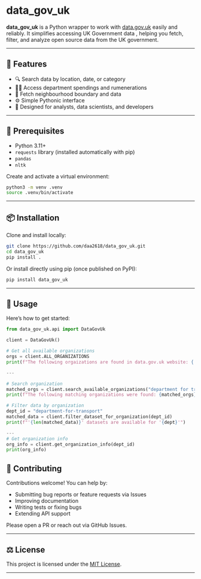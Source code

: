 # data_gov_uk

**data_gov_uk** is a Python wrapper to work with [data.gov.uk](https://data.gov.uk) easily and reliably. It simplifies accessing UK Government data , helping you fetch, filter, and analyze open source data from the UK government.

---

## 🚀 Features

- 🔍 Search data by location, date, or category
- 🧑‍✈️ Access department spendings and rumenerations
- 🧩 Fetch neighbourhood boundary and data
- ⚙️ Simple Pythonic interface
- 🧪 Designed for analysts, data scientists, and developers

---

## 🧪 Prerequisites

- Python 3.11+
- `requests` library (installed automatically with pip)
- `pandas`
- `nltk`

Create and activate a virtual environment:

```bash
python3 -m venv .venv
source .venv/bin/activate
```

---

## 📦 Installation

Clone and install locally:

```bash
git clone https://github.com/daa2618/data_gov_uk.git
cd data_gov_uk
pip install .
```

Or install directly using pip (once published on PyPI):

```bash
pip install data_gov_uk
```

---

## 🎯 Usage

Here’s how to get started:

```python
from data_gov_uk.api import DataGovUk

client = DataGovUk()

# Get all available organizations
orgs = client.ALL_ORGANIZATIONS
print(f"The following orgaizations are found in data.gov.uk website: {', '.join(orgs)}")

---

# Search organization
matched_orgs = client.search_available_organizations("department for transport")
print(f"The following matching organizations were found: {matched_orgs}")

# Filter data by organization
dept_id = "department-for-transport"
matched_data = client.filter_dataset_for_organization(dept_id)
print(f"'{len(matched_data)}' datasets are available for '{dept}'")

---
# Get organization info
org_info = client.get_organization_info(dept_id)
print(org_info)

```

## 🧾 Contributing

Contributions welcome! You can help by:

- Submitting bug reports or feature requests via Issues
- Improving documentation
- Writing tests or fixing bugs
- Extending API support

Please open a PR or reach out via GitHub Issues.

---

## ⚖️ License

This project is licensed under the [MIT License](LICENSE).

---
